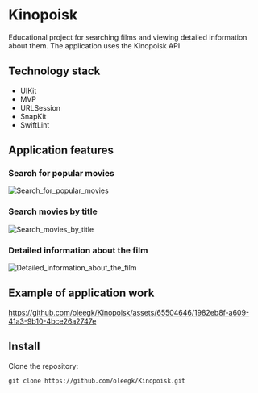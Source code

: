 # Kinopoisk

Educational project for searching films and viewing detailed information about them.
The application uses the Kinopoisk API

## Technology stack
* UIKit
* MVP
* URLSession
* SnapKit
* SwiftLint

## Application features

### Search for popular movies
![Search_for_popular_movies](https://github.com/oleegk/Kinopoisk/assets/65504646/13cc8d77-80cc-480c-a586-8ee1730d859f)


### Search movies by title 
![Search_movies_by_title ](https://github.com/oleegk/Kinopoisk/assets/65504646/2c60e8fe-ffd3-4035-9c47-24c65330c88a)


### Detailed information about the film
![Detailed_information_about_the_film](https://github.com/oleegk/Kinopoisk/assets/65504646/a6c219d0-d044-41d5-8ba4-7de4e6fcbe55)


## Example of application work
https://github.com/oleegk/Kinopoisk/assets/65504646/1982eb8f-a609-41a3-9b10-4bce26a2747e



## Install
Clone the repository:
```
git clone https://github.com/oleegk/Kinopoisk.git
```
